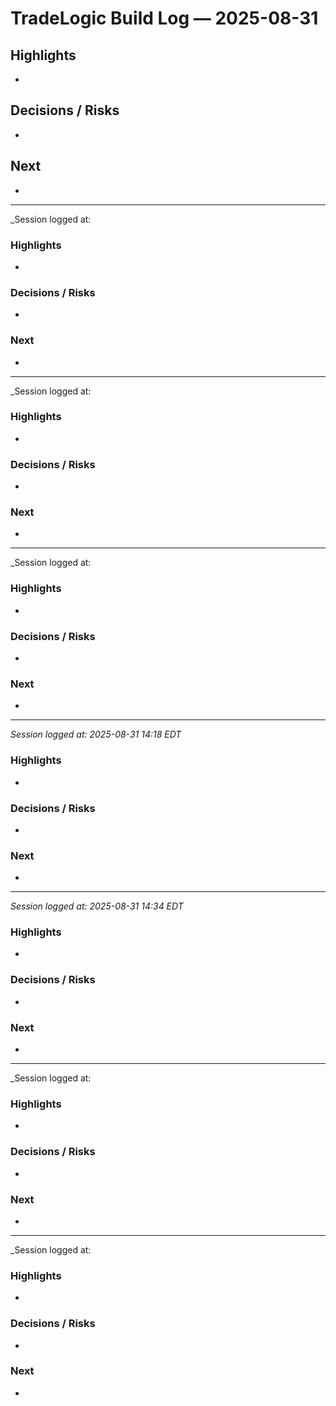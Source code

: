 # TradeLogic Build Log — 2025-08-31

## Highlights
- 

## Decisions / Risks
- 

## Next
- 

---
_Session logged at: 

### Highlights
- 

### Decisions / Risks
- 

### Next
- 

---
_Session logged at: 

### Highlights
- 

### Decisions / Risks
- 

### Next
- 

---
_Session logged at: 

### Highlights
- 

### Decisions / Risks
- 

### Next
- 

---
_Session logged at: 2025-08-31 14:18 EDT_

### Highlights
- 

### Decisions / Risks
- 

### Next
- 

---
_Session logged at: 2025-08-31 14:34 EDT_

### Highlights
- 

### Decisions / Risks
- 

### Next
- 

---
_Session logged at: 

### Highlights
-

### Decisions / Risks
-

### Next
-

---
_Session logged at: 

### Highlights
-

### Decisions / Risks
-

### Next
-
